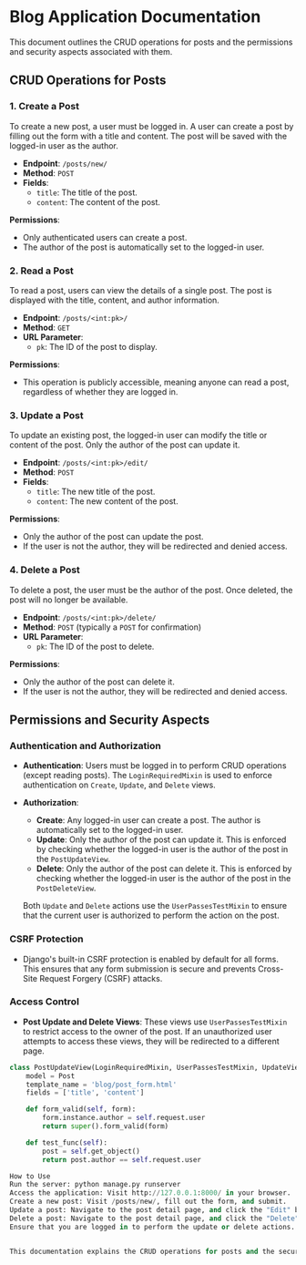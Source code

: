 # Blog Application Documentation

This document outlines the CRUD operations for posts and the permissions and security aspects associated with them.

## CRUD Operations for Posts

### 1. **Create a Post**
To create a new post, a user must be logged in. A user can create a post by filling out the form with a title and content. The post will be saved with the logged-in user as the author.

- **Endpoint**: `/posts/new/`
- **Method**: `POST`
- **Fields**:
  - `title`: The title of the post.
  - `content`: The content of the post.
  
**Permissions**: 
- Only authenticated users can create a post.
- The author of the post is automatically set to the logged-in user.

### 2. **Read a Post**
To read a post, users can view the details of a single post. The post is displayed with the title, content, and author information.

- **Endpoint**: `/posts/<int:pk>/`
- **Method**: `GET`
- **URL Parameter**:
  - `pk`: The ID of the post to display.

**Permissions**:
- This operation is publicly accessible, meaning anyone can read a post, regardless of whether they are logged in.

### 3. **Update a Post**
To update an existing post, the logged-in user can modify the title or content of the post. Only the author of the post can update it.

- **Endpoint**: `/posts/<int:pk>/edit/`
- **Method**: `POST`
- **Fields**:
  - `title`: The new title of the post.
  - `content`: The new content of the post.
  
**Permissions**:
- Only the author of the post can update the post.
- If the user is not the author, they will be redirected and denied access.

### 4. **Delete a Post**
To delete a post, the user must be the author of the post. Once deleted, the post will no longer be available.

- **Endpoint**: `/posts/<int:pk>/delete/`
- **Method**: `POST` (typically a `POST` for confirmation)
- **URL Parameter**:
  - `pk`: The ID of the post to delete.

**Permissions**:
- Only the author of the post can delete it.
- If the user is not the author, they will be redirected and denied access.

## Permissions and Security Aspects

### Authentication and Authorization
- **Authentication**: Users must be logged in to perform CRUD operations (except reading posts). The `LoginRequiredMixin` is used to enforce authentication on `Create`, `Update`, and `Delete` views.
  
- **Authorization**:
  - **Create**: Any logged-in user can create a post. The author is automatically set to the logged-in user.
  - **Update**: Only the author of the post can update it. This is enforced by checking whether the logged-in user is the author of the post in the `PostUpdateView`.
  - **Delete**: Only the author of the post can delete it. This is enforced by checking whether the logged-in user is the author of the post in the `PostDeleteView`.
  
  Both `Update` and `Delete` actions use the `UserPassesTestMixin` to ensure that the current user is authorized to perform the action on the post.

### CSRF Protection
- Django's built-in CSRF protection is enabled by default for all forms. This ensures that any form submission is secure and prevents Cross-Site Request Forgery (CSRF) attacks.

### Access Control
- **Post Update and Delete Views**: These views use `UserPassesTestMixin` to restrict access to the owner of the post. If an unauthorized user attempts to access these views, they will be redirected to a different page.

```python
class PostUpdateView(LoginRequiredMixin, UserPassesTestMixin, UpdateView):
    model = Post
    template_name = 'blog/post_form.html'
    fields = ['title', 'content']

    def form_valid(self, form):
        form.instance.author = self.request.user
        return super().form_valid(form)

    def test_func(self):
        post = self.get_object()
        return post.author == self.request.user

How to Use
Run the server: python manage.py runserver
Access the application: Visit http://127.0.0.1:8000/ in your browser.
Create a new post: Visit /posts/new/, fill out the form, and submit.
Update a post: Navigate to the post detail page, and click the "Edit" button.
Delete a post: Navigate to the post detail page, and click the "Delete" button.
Ensure that you are logged in to perform the update or delete actions. Non-authenticated users will be redirected to the login page.


This documentation explains the CRUD operations for posts and the security measures in place to ensure only authorized users can perform certain actions.


